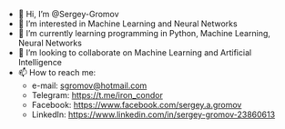 - 👋 Hi, I’m @Sergey-Gromov
- 👀 I’m interested in Machine Learning and Neural Networks
- 🌱 I’m currently learning programming in Python, Machine Learning, Neural Networks
- 💞️ I’m looking to collaborate on Machine Learning and Artificial Intelligence
- 📫 How to reach me:
   - e-mail: sgromov@hotmail.com
   - Telegram: https://t.me/iron_condor
   - Facebook: https://www.facebook.com/sergey.a.gromov
   - LinkedIn: https://www.linkedin.com/in/sergey-gromov-23860613

<!---
Sergey-Gromov/Sergey-Gromov is a ✨ special ✨ repository because its `README.md` (this file) appears on your GitHub profile.
You can click the Preview link to take a look at your changes.
--->
